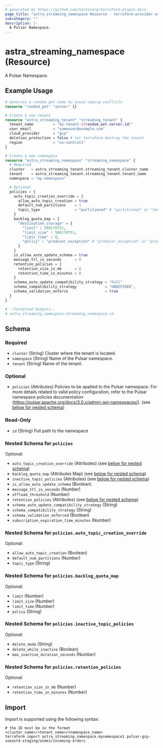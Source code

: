 ```yaml
---
# generated by https://github.com/hashicorp/terraform-plugin-docs
page_title: "astra_streaming_namespace Resource - terraform-provider-astra"
subcategory: ""
description: |-
  A Pulsar Namespace.
---
```


# astra_streaming_namespace (Resource)

A Pulsar Namespace.

## Example Usage

```terraform
# Generate a random pet name to avoid naming conflicts
resource "random_pet" "server" {}

# Create a new tenant
resource "astra_streaming_tenant" "streaming_tenant" {
  tenant_name         = "my-tenant-${random_pet.server.id}"
  user_email          = "someuser@example.com"
  cloud_provider      = "gcp"
  deletion_protection = false # let terraform destroy the tenant
  region              = "us-central1"
}

# Create a new namespace
resource "astra_streaming_namespace" "streaming_namespace" {
  # Required
  cluster   = astra_streaming_tenant.streaming_tenant.cluster_name
  tenant    = astra_streaming_tenant.streaming_tenant.tenant_name
  namespace = "my-namespace"

  # Optional
  policies = {
    auto_topic_creation_override = {
      allow_auto_topic_creation = true
      default_num_partitions    = 1
      topic_type                = "partitioned" # "partitioned" or "non_partitioned"
    }
    backlog_quota_map = {
      "destination_storage" = {
        "limit" : 500170751,
        "limit_size" : 500170751,
        "limit_time" : 0,
        "policy" : "producer_exception" # "producer_exception" or "producer_request_hold" or "consumer_backlog_eviction"
      }
    }
    is_allow_auto_update_schema = true
    message_ttl_in_seconds      = 0
    retention_policies = {
      retention_size_in_mb      = 0
      retention_time_in_minutes = 0
    }
    schema_auto_update_compatibility_strategy = "Full"
    schema_compatibility_strategy             = "UNDEFINED",
    schema_validation_enforce                 = true
  }
}

# --Formatted Outputs--
# astra_streaming_namespace.streaming_namespace.id
```

<!-- schema generated by tfplugindocs -->
## Schema

### Required

- `cluster` (String) Cluster where the tenant is located.
- `namespace` (String) Name of the Pulsar namespace.
- `tenant` (String) Name of the tenant.

### Optional

- `policies` (Attributes) Policies to be applied to the Pulsar namespace. For more details related to valid policy configuration, refer to the Pulsar namespace policies documentation (https://pulsar.apache.org/docs/3.0.x/admin-api-namespaces/). (see [below for nested schema](#nestedatt--policies))

### Read-Only

- `id` (String) Full path to the namespace

<a id="nestedatt--policies"></a>
### Nested Schema for `policies`

Optional:

- `auto_topic_creation_override` (Attributes) (see [below for nested schema](#nestedatt--policies--auto_topic_creation_override))
- `backlog_quota_map` (Attributes Map) (see [below for nested schema](#nestedatt--policies--backlog_quota_map))
- `inactive_topic_policies` (Attributes) (see [below for nested schema](#nestedatt--policies--inactive_topic_policies))
- `is_allow_auto_update_schema` (Boolean)
- `message_ttl_in_seconds` (Number)
- `offload_threshold` (Number)
- `retention_policies` (Attributes) (see [below for nested schema](#nestedatt--policies--retention_policies))
- `schema_auto_update_compatibility_strategy` (String)
- `schema_compatibility_strategy` (String)
- `schema_validation_enforced` (Boolean)
- `subscription_expiration_time_minutes` (Number)

<a id="nestedatt--policies--auto_topic_creation_override"></a>
### Nested Schema for `policies.auto_topic_creation_override`

Optional:

- `allow_auto_topic_creation` (Boolean)
- `default_num_partitions` (Number)
- `topic_type` (String)


<a id="nestedatt--policies--backlog_quota_map"></a>
### Nested Schema for `policies.backlog_quota_map`

Optional:

- `limit` (Number)
- `limit_size` (Number)
- `limit_time` (Number)
- `policy` (String)


<a id="nestedatt--policies--inactive_topic_policies"></a>
### Nested Schema for `policies.inactive_topic_policies`

Optional:

- `delete_mode` (String)
- `delete_while_inactive` (Boolean)
- `max_inactive_duration_seconds` (Number)


<a id="nestedatt--policies--retention_policies"></a>
### Nested Schema for `policies.retention_policies`

Optional:

- `retention_size_in_mb` (Number)
- `retention_time_in_minutes` (Number)

## Import

Import is supported using the following syntax:

```shell
# the ID must be in the format <cluster_name>/<tenant_name>/<namespace_name>
terraform import astra_streaming_namespace.mynamespace1 pulsar-gcp-useast4-staging/acme1/incoming-orders
```
